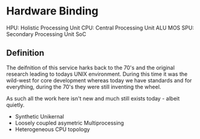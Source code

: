 # Hardware Binding

HPU: Holistic Processing Unit
CPU: Central Processing Unit
    ALU MOS
SPU: Secondary Processing Unit
    SoC


## Definition

The deifnition of this service harks back to the 70's and the original research leading to todays UNIX environment. During this time it was the wild-west for core development whereas today we have standards and for everything, during the 70's they were still inventing the wheel.

As such all the work here isn't new and much still exists today - albeit quietly.

+ Synthetic Unikernal
+ Loosely coupled asymetric Multiprocessing
+ Heterogeneous CPU topology

